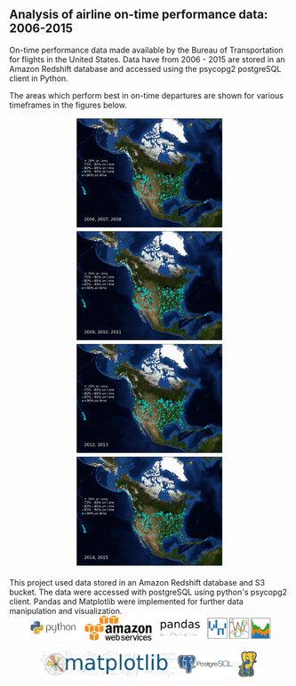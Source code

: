 ## Analysis of airline on-time performance data: 2006-2015

On-time performance data made available by the Bureau of Transportation for flights in the United States. Data have from 2006 - 2015 are stored in an Amazon Redshift database and accessed using the psycopg2 postgreSQL client in Python.

The areas which perform best in on-time departures are shown for various timeframes in the figures below.
<center><img src="images/(2006, 2007, 2008).png" height="200"/><img src="images/(2009, 2010, 2011).png" height="200"/></center>

<center><img src="images/(2012, 2013).png" height="200"/><img src="images/(2014, 2015).png" height="200"/></center>

<br>
This project used data stored in an Amazon Redshift database and S3 bucket. The data were accessed with postgreSQL using python's psycopg2 client. Pandas and Matplotlib were implemented for further data manipulation and visualization.

<center> <img src="images/python.png" height="45">
<img src="images/aws.png" height="45">
<img src="images/pandas_logo.png" height="45"></center>
<br>
<center><img src="images/matplotlib.png" height="45">
<img src="images/postgresql.png" height="45">
<img src="images/psycopg.png" height="45"></center>
